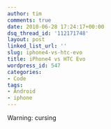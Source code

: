```yaml
---
author: tim
comments: true
date: 2010-06-28 17:24:17+00:00
dsq_thread_id: '112171748'
layout: post
linked_list_url: ''
slug: iphone4-vs-htc-evo
title: iPhone4 vs HTC Evo
wordpress_id: 547
categories:
- Code
tags:
- Android
- iphone
---
```


Warning: cursing

